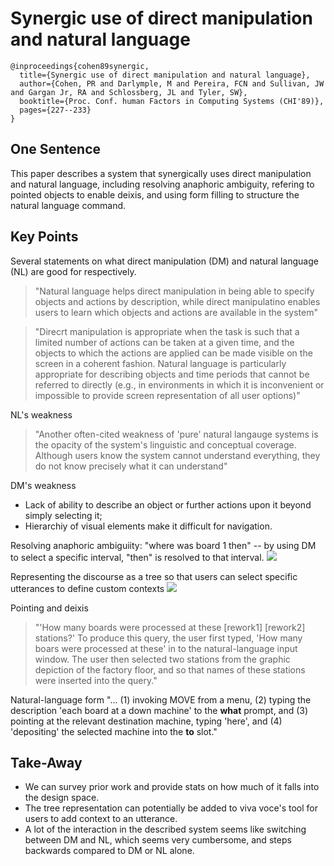 # Synergic use of direct manipulation and natural language

```
@inproceedings{cohen89synergic,
  title={Synergic use of direct manipulation and natural language},
  author={Cohen, PR and Darlymple, M and Pereira, FCN and Sullivan, JW and Gargan Jr, RA and Schlossberg, JL and Tyler, SW},
  booktitle={Proc. Conf. human Factors in Computing Systems (CHI'89)},
  pages={227--233}
}
```

## One Sentence
This paper describes a system that synergically uses direct manipulation and natural language, including resolving anaphoric ambiguity, refering to pointed objects to enable deixis, and using form filling to structure the natural language command.

## Key Points
Several statements on what direct manipulation (DM) and natural language (NL) are good for respectively.
> "Natural language helps direct manipulation in being able to specify objects and actions by description, while direct manipulatino enables users to learn which objects and actions are available in the system"

> "Direcrt manipulation is appropriate when the task is such that a limited number of actions can be taken at a given time, and the objects to which the actions are applied can be made visible on the screen in a coherent fashion. Natural language is particularly appropriate for describing objects and time periods that cannot be referred to directly (e.g., in environments in which it is inconvenient or impossible to provide screen representation of all user options)"

NL's weakness
> "Another often-cited weakness of 'pure' natural langauge systems is the opacity of the system's linguistic and conceptual coverage. Although users know the system cannot understand everything, they do not know precisely what it can understand"

DM's weakness 
* Lack of ability to describe an object or further actions upon it beyond simply selecting it;
* Hierarchiy of visual elements make it difficult for navigation.

Resolving anaphoric ambiguiity: "where was board 1 then" -- by using DM to select a specific interval, "then" is resolved to that interval.
![](https://dl.dropbox.com/s/x21bpffsfk3t7a6/cohen_synergistic_direct_manipulation_natural_language_1.png?raw=1)

Representing the discourse as a tree so that users can select specific utterances to define custom contexts
![](https://dl.dropbox.com/s/rksy39anvftzgn1/cohen_synergistic_direct_manipulation_natural_language_2.png?raw=1)

Pointing and deixis
> "'How many boards were processed at these [rework1] [rework2] stations?' To produce this query, the user first typed, 'How many boars were processed at these' in to the natural-language input window. The user then selected two stations from the graphic depiction of the factory floor, and so that names of these stations were inserted into the query."

Natural-language form
"... (1) invoking MOVE from a menu, (2) typing the description 'each board at a down machine' to the **what** prompt, and (3) pointing at the relevant destination machine, typing 'here', and (4) 'depositing' the selected machine into the **to** slot."

## Take-Away
* We can survey prior work and provide stats on how much of it falls into the design space.
* The tree representation can potentially be added to viva voce's tool for users to add context to an utterance.
* A lot of the interaction in the described system seems like switching between DM and NL, which seems very cumbersome, and steps backwards compared to DM or NL alone.
